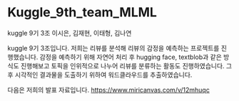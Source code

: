 # Kuggle_9th_team_MLML
kuggle 9기 3조 이시은, 김재현, 이태형, 김나연

kuggle 9기 3조입니다.
저희는 리뷰를 분석해 리뷰의 감정을 예측하는 프로젝트를 진행했습니다.
감정을 예측하기 위해 자연어 처리 후 hugging face, textblob과 같은 방식도 진행해보고 토픽을 인위적으로 나누어 리뷰를 분류하는 활동도 진행하였습니다.
그 후 시각적인 결과물을 도출하기 위하여 워드클라우드를 추출하였습니다.


다음은 저희의 발표 자료입니다.
https://www.miricanvas.com/v/12mhuqc
